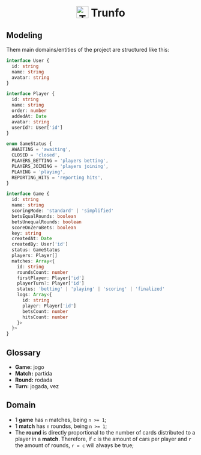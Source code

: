 <h1 title="Move.It" align="center">
  <img src="./public/favicon.ico" width="32px" alt="Trunfo" style="position: relative; top: 4px;" />
  Trunfo
</h1>

<!--
<p align="center">
  <a href="#trophy-lessons-learned">Lessons Learned</a>&nbsp;&nbsp;&nbsp;|&nbsp;&nbsp;&nbsp;
  <a href="#rocket-technologies--resources">Technologies</a>&nbsp;&nbsp;&nbsp;|&nbsp;&nbsp;&nbsp;
  <a href="#hammer-setting-up-the-environment">Environment Setup</a>&nbsp;&nbsp;&nbsp;|&nbsp;&nbsp;&nbsp;
  <a href="#zap-features-implementations">Features</a>
</p>

<p align="center">
  <img src="https://img.shields.io/static/v1?labelColor=000000&color=8257E5&label=created%20at&message=april%202021" alt="Creation Date" />

  <img src="https://img.shields.io/github/last-commit/juliolmuller/podcastr?label=updated%20at&labelColor=000000&color=8257E5" alt="Update Date" />

  <img src="https://img.shields.io/static/v1?labelColor=000000&color=8257E5&label=PRs&message=welcome" alt="Pull Requests Welcome" />

  <img src="https://img.shields.io/github/license/juliolmuller/podcastr?labelColor=000000&color=8257E5" alt="Project License" />
</p>
-->

## Modeling

Them main domains/entities of the project are structured like this:

```ts
interface User {
  id: string
  name: string
  avatar: string
}

interface Player {
  id: string
  name: string
  order: number
  addedAt: Date
  avatar: string
  userId?: User['id']
}

enum GameStatus {
  AWAITING = 'awaiting',
  CLOSED = 'closed',
  PLAYERS_BETTING = 'players betting',
  PLAYERS_JOINING = 'players joining',
  PLAYING = 'playing',
  REPORTING_HITS = 'reporting hits',
}

interface Game {
  id: string
  name: string
  scoringMode: 'standard' | 'simplified'
  betsEqualRounds: boolean
  betsUnequalRounds: boolean
  scoreOnZeroBets: boolean
  key: string
  createdAt: Date
  createdBy: User['id']
  status: GameStatus
  players: Player[]
  matches: Array<{
    id: string
    roundsCount: number
    firstPlayer: Player['id']
    playerTurn?: Player['id']
    status: 'betting' | 'playing' | 'scoring' | 'finalized'
    logs: Array<{
      id: string
      player: Player['id']
      betsCount: number
      hitsCount: number
    }>
  }>
}
```

## Glossary

- **Game:** jogo
- **Match:** partida
- **Round:** rodada
- **Turn:** jogada, vez

## Domain

- 1 **game** has `n` matches, being `n >= 1`;
- 1 **match** has `n` roundss, being `n >= 1`;
- The **round** is directly proportional to the number of cards distributed to a player in a **match**. Therefore, if `c` is the amount of cars per player and `r` the amount of rounds, `r = c` will always be true;
